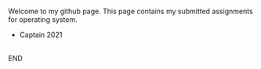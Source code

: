 ---
---

<br>
Welcome to my github page. This page contains my submitted assignments for operating system.

- Captain 2021 

<br>
END
